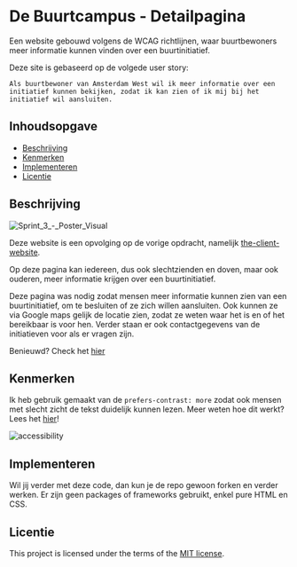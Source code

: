<!-- _Fork_ deze leertaak en ga aan de slag. Onderstaande outline ga je gedurende deze taak in jouw eigen GitHub omgeving uitwerken. De instructie vind je in: [docs/INSTRUCTIONS.md](https://github.com/fdnd-task/all-human-accessible-website/blob/main/docs/INSTRUCTIONS.md) -->

# De Buurtcampus - Detailpagina

Een website gebouwd volgens de WCAG richtlijnen, waar buurtbewoners meer informatie kunnen vinden over een buurtinitiatief.

Deze site is gebaseerd op de volgede user story:

```Als buurtbewoner van Amsterdam West wil ik meer informatie over een initiatief kunnen bekijken, zodat ik kan zien of ik mij bij het initiatief wil aansluiten.```

## Inhoudsopgave

  * [Beschrijving](#beschrijving)
  * [Kenmerken](#kenmerken)
  * [Implementeren](#implementeren)
  * [Licentie](#licentie)

## Beschrijving
<!-- In de Beschrijving staat hoe je project er uit ziet, hoe het werkt en wat je er mee kan. -->
<!-- Voeg een mooie poster visual toe 📸 -->
<!-- Voeg een link toe naar Github Pages 🌐-->

![Sprint_3_-_Poster_Visual](https://github.com/itsValyria/all-human-accessible-website/assets/76444716/c3b5752b-88b9-48e1-94db-4c37cf981198)

Deze website is een opvolging op de vorige opdracht, namelijk [the-client-website](https://github.com/itsValyria/the-client-website).

Op deze pagina kan iedereen, dus ook slechtzienden en doven, maar ook ouderen, meer informatie krijgen over een buurtinitiatief.

Deze pagina was nodig zodat mensen meer informatie kunnen zien van een buurtinitiatief, om te besluiten of ze zich willen aansluiten. Ook kunnen ze via Google maps gelijk de locatie zien, zodat ze weten waar het is en of het bereikbaar is voor hen. Verder staan er ook contactgegevens van de initiatieven voor als er vragen zijn.

Benieuwd? Check het [hier](https://itsvalyria.github.io/all-human-accessible-website/)

## Kenmerken
<!-- Bij Kenmerken staat welke technieken zijn gebruikt en hoe. Wat is de HTML structuur? Wat zijn de belangrijkste dingen in CSS? Wat is er met Javascript gedaan en hoe? Misschien heb je een framwork of library gebruikt? -->

Ik heb gebruik gemaakt van de ```prefers-contrast: more``` zodat ook mensen met slecht zicht de tekst duidelijk kunnen lezen. Meer weten hoe dit werkt? Lees het [hier](https://github.com/itsValyria/all-human-accessible-website/wiki/%F0%9F%8F%97%EF%B8%8F-Bouwen#-30-10-2023--toegankelijkheid)!

![accessibility](https://github.com/itsValyria/all-human-accessible-website/assets/76444716/6ed9e683-6fcf-4aca-add6-f71e256a1e81)

## Implementeren

Wil jij verder met deze code, dan kun je de repo gewoon forken en verder werken. Er zijn geen packages of frameworks gebruikt, enkel pure HTML en CSS.

## Licentie

This project is licensed under the terms of the [MIT license](./LICENSE).
